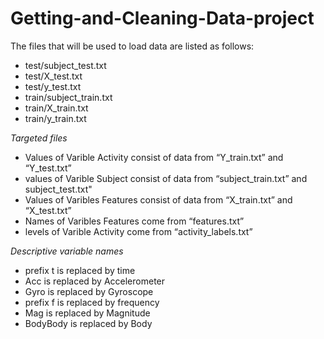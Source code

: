 # Getting-and-Cleaning-Data-project
 
The files that will be used to load data are listed as follows:

* test/subject_test.txt
* test/X_test.txt
* test/y_test.txt
* train/subject_train.txt
* train/X_train.txt
* train/y_train.txt

*Targeted files*

* Values of Varible Activity consist of data from “Y_train.txt” and “Y_test.txt”
* values of Varible Subject consist of data from “subject_train.txt” and subject_test.txt"
* Values of Varibles Features consist of data from “X_train.txt” and “X_test.txt”
* Names of Varibles Features come from “features.txt”
* levels of Varible Activity come from “activity_labels.txt”

*Descriptive variable names*

* prefix t is replaced by time
* Acc is replaced by Accelerometer
* Gyro is replaced by Gyroscope
* prefix f is replaced by frequency
* Mag is replaced by Magnitude
* BodyBody is replaced by Body

